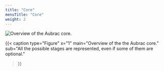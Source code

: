 ```yaml
---
title: "Core"
menuTitle: "Core"
weight: 2
---
```


![Overview of the Aubrac core.](/fig/aubrac-top.png)

{{< caption 
  type="Figure" 
  x="1"
  main="Overview of the the Aubrac core."
  sub="All the possible stages are represented, even if some of them are optional."
>}}